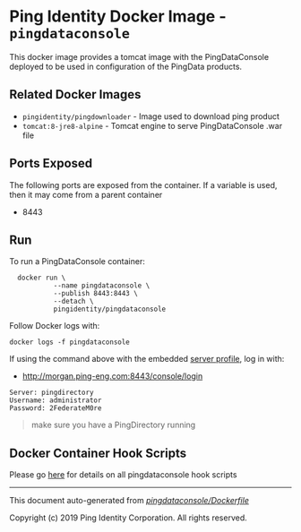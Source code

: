 
# Ping Identity Docker Image - `pingdataconsole`

This docker image provides a tomcat image with the PingDataConsole
deployed to be used in configuration of the PingData products.

## Related Docker Images
- `pingidentity/pingdownloader` - Image used to download ping product
- `tomcat:8-jre8-alpine` - Tomcat engine to serve PingDataConsole .war file

## Ports Exposed
The following ports are exposed from the container.  If a variable is
used, then it may come from a parent container
- 8443

## Run
To run a PingDataConsole container: 

```shell
  docker run \
           --name pingdataconsole \
           --publish 8443:8443 \
           --detach \
           pingidentity/pingdataconsole
```


Follow Docker logs with:

```
docker logs -f pingdataconsole
```

If using the command above with the embedded [server profile](../server-profiles/README.md), log in with: 
* http://morgan.ping-eng.com:8443/console/login
```
Server: pingdirectory
Username: administrator
Password: 2FederateM0re
```
>make sure you have a PingDirectory running
## Docker Container Hook Scripts
Please go [here](https://github.com/pingidentity/pingidentity-devops-getting-started/tree/master/docs/docker-images/pingdataconsole/hooks/README.md) for details on all pingdataconsole hook scripts

---
This document auto-generated from _[pingdataconsole/Dockerfile](https://github.com/pingidentity/pingidentity-docker-builds/blob/master/pingdataconsole/Dockerfile)_

Copyright (c)  2019 Ping Identity Corporation. All rights reserved.
